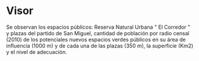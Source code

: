 # Visor
 Se observan los espacios públicos: Reserva Natural Urbana " El Corredor " y plazas del partido de San Miguel, cantidad de población por radio censal (2010) de los potenciales nuevos espacios verdes públicos en su área de influencia (1000 m)  y de cada una de las plazas (350 m), la superficie (Km2) y el nivel de adecuación.
